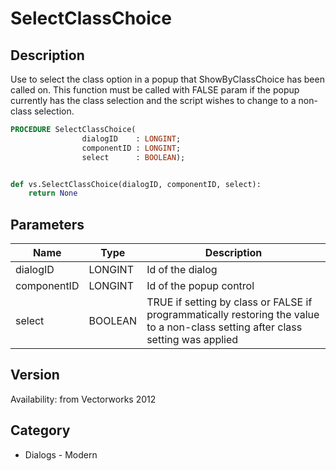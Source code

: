 # SelectClassChoice

## Description
Use to select the class option in a popup that ShowByClassChoice has been called on.  This function must be called with FALSE param if the popup currently has the class selection and the script wishes to change to a non-class selection.

```pascal
PROCEDURE SelectClassChoice(
				dialogID    : LONGINT;
				componentID : LONGINT;
				select      : BOOLEAN);
```

```python

def vs.SelectClassChoice(dialogID, componentID, select):
    return None
```

## Parameters
|Name|Type|Description|
|---|---|---|
|dialogID|LONGINT|Id of the dialog|
|componentID|LONGINT|Id of the popup control|
|select|BOOLEAN|TRUE if setting by class or FALSE if programmatically restoring the value to a non-class setting after class setting was applied|

## Version
Availability: from Vectorworks 2012
## Category
* Dialogs - Modern

